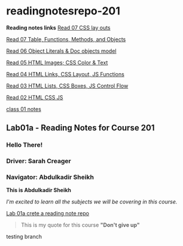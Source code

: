 # readingnotesrepo-201

**Reading notes links**
[Read 07 CSS lay outs](Read08.md)

[Read 07 Table, Functions, Methods, and Objects](Read07.md)

[Read 06 Object Literals & Doc objects model](Read06.md)

[Read 05 HTML Images; CSS Color & Text](Read05.md)

[Read 04 HTML Links, CSS Layout, JS Functions](Read04.md)

[Read 03 HTML Lists, CSS Boxes, JS Control Flow](Read03.md)

[Read 02 HTML CSS JS](Read02.md)

 [class 01 notes](class01.md)

## Lab01a - Reading Notes for Course 201

### Hello There!

### Driver: Sarah Creager
### Navigator: Abdulkadir Sheikh

**This is Abdulkadir Sheikh**

*I'm excited to learn all the subjects we will be covering in this course.*

[Lab 01a crete a reading note repo](lab01.md)

> This is my quote for this course __"Don't give up"__

testing branch 
